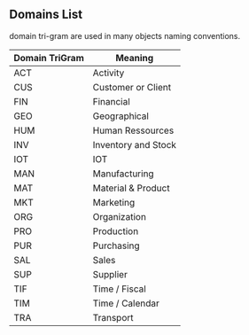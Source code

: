 ## Domains List

domain tri-gram are used in many objects naming conventions.

| Domain   TriGram 	| Meaning               	|
|------------------	|-----------------------	|
| ACT              	| Activity              	|
| CUS              	| Customer or Client    	|
| FIN              	| Financial             	|
| GEO              	| Geographical          	|
| HUM              	| Human Ressources      	|
| INV              	| Inventory and   Stock 	|
| IOT              	| IOT                   	|
| MAN              	| Manufacturing         	|
| MAT              	| Material &   Product  	|
| MKT              	| Marketing             	|
| ORG              	| Organization          	|
| PRO              	| Production            	|
| PUR              	| Purchasing            	|
| SAL              	| Sales                 	|
| SUP              	| Supplier              	|
| TIF              	| Time / Fiscal         	|
| TIM              	| Time / Calendar       	|
| TRA              	| Transport             	|
